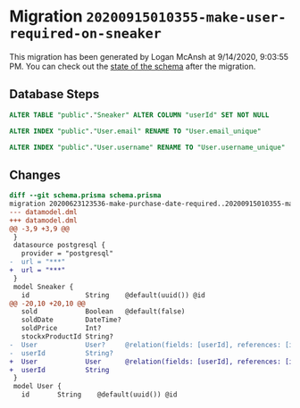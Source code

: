 # Migration `20200915010355-make-user-required-on-sneaker`

This migration has been generated by Logan McAnsh at 9/14/2020, 9:03:55 PM.
You can check out the [state of the schema](./schema.prisma) after the migration.

## Database Steps

```sql
ALTER TABLE "public"."Sneaker" ALTER COLUMN "userId" SET NOT NULL

ALTER INDEX "public"."User.email" RENAME TO "User.email_unique"

ALTER INDEX "public"."User.username" RENAME TO "User.username_unique"
```

## Changes

```diff
diff --git schema.prisma schema.prisma
migration 20200623123536-make-purchase-date-required..20200915010355-make-user-required-on-sneaker
--- datamodel.dml
+++ datamodel.dml
@@ -3,9 +3,9 @@
 }
 datasource postgresql {
   provider = "postgresql"
-  url = "***"
+  url = "***"
 }
 model Sneaker {
   id              String    @default(uuid()) @id
@@ -20,10 +20,10 @@
   sold            Boolean   @default(false)
   soldDate        DateTime?
   soldPrice       Int?
   stockxProductId String?
-  User            User?     @relation(fields: [userId], references: [id])
-  userId          String?
+  User            User      @relation(fields: [userId], references: [id])
+  userId          String
 }
 model User {
   id       String    @default(uuid()) @id
```


